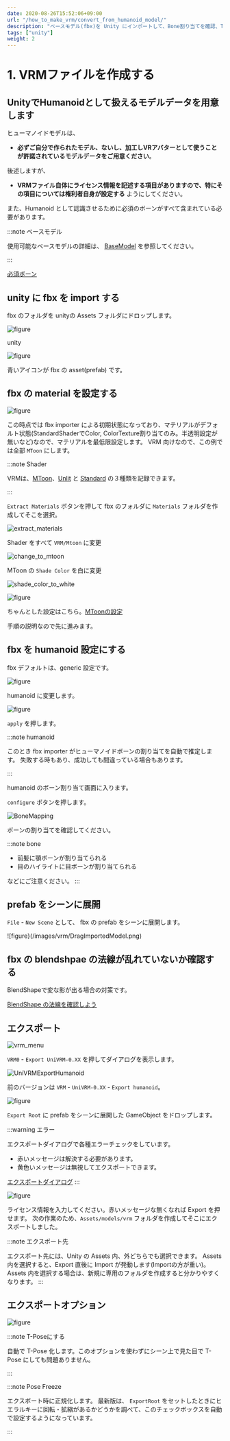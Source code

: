 ```yaml
---
date: 2020-08-26T15:52:06+09:00
url: "/how_to_make_vrm/convert_from_humanoid_model/"
description: "ベースモデル(fbx)を Unity にインポートして、Bone割り当てを確認、T-Pose にする、ライセンスを記述して出力(正規化)する"
tags: ["unity"]
weight: 2
---
```


# 1. VRMファイルを作成する

## UnityでHumanoidとして扱えるモデルデータを用意します

ヒューマノイドモデルは、

* **必ずご自分で作られたモデル、ないし、加工しVRアバターとして使うことが許諾されているモデルデータをご用意ください**。

後述しますが、

* **VRMファイル自体にライセンス情報を記述する項目がありますので、特にその項目については権利者自身が設定する** ようにしてください。

また、Humanoid として認識させるために必須のボーンがすべて含まれている必要があります。

:::note ベースモデル

使用可能なベースモデルの詳細は、 [BaseModel](/univrm/humanoid/base_model) を参照してください。

:::

[必須ボーン](https://github.com/vrm-c/vrm-specification/blob/master/specification/0.0/README.ja.md#%E5%AE%9A%E7%BE%A9%E3%81%97%E3%81%A6%E3%81%84%E3%82%8B%E3%83%9C%E3%83%BC%E3%83%B3)

## unity に fbx を import する

fbx のフォルダを unityの Assets フォルダにドロップします。

![figure](/images/vrm/fbx_folder.jpg)

unity

![figure](/images/vrm/assets_fbx.jpg)

青いアイコンが fbx の asset(prefab) です。

## fbx の material を設定する

![figure](/images/vrm/fbx_default.jpg)

この時点では fbx importer による初期状態になっており、マテリアルがデフォルト状態(StandardShaderでColor, ColorTexture割り当てのみ。半透明設定が無いなど)なので、マテリアルを最低限設定します。
VRM 向けなので、この例では全部 `MToon` にします。

:::note Shader

VRMは、[MToon](/univrm/shaders/shader_mtoon)、[Unlit](/univrm/shaders/univrm_unlit) と [Standard](/univrm/shaders/univrm_standard) の３種類を記録できます。

:::

`Extract Materials` ボタンを押して fbx のフォルダに `Materials` フォルダを作成してそこを選択。

![extract_materials](/images/vrm/extract_materials.jpg)

Shader をすべて `VRM/Mtoon` に変更

![change_to_mtoon](/images/vrm/change_to_mtoon.jpg)

MToon の `Shade Color` を白に変更

![shade_color_to_white](/images/vrm/shade_color_to_white.jpg)

![figure](/images/vrm/alicia_preview.jpg)

ちゃんとした設定はこちら。[MToonの設定](/univrm/shaders/shader_mtoon)

手順の説明なので先に進みます。

## fbx を humanoid 設定にする

fbx デフォルトは、generic 設定です。

![figure](/images/vrm/rig_generic.jpg)

humanoid に変更します。

![figure](/images/vrm/select_humanoid.jpg)

`apply` を押します。

:::note humanoid

このとき fbx importer がヒューマノイドボーンの割り当てを自動で推定します。
失敗する時もあり、成功しても間違っている場合もあります。

:::

humanoid のボーン割り当て画面に入ります。

`configure` ボタンを押します。

![BoneMapping](/images/vrm/BoneMapping.png)

ボーンの割り当てを確認してください。

:::note bone

* 前髪に顎ボーンが割り当てられる
* 目のハイライトに目ボーンが割り当てられる

などにご注意ください。
:::

## prefab をシーンに展開

`File` - `New Scene` として、
fbx の prefab をシーンに展開します。

![figure}(/images/vrm/DragImportedModel.png)

## fbx の blendshpae の法線が乱れていないか確認する

BlendShapeで変な影が出る場合の対策です。

[BlendShape の法線を確認しよう](/univrm/blendshape/check_blendshape_normal)

## エクスポート

![vrm_menu](/images/vrm/vrm_menu.jpg)

`VRM0` - `Export UniVRM-0.XX` を押してダイアログを表示します。

![UniVRMExportHumanoid](/images/vrm/UniVRMExportHumanoid.jpg)

前のバージョンは `VRM` - `UniVRM-0.XX` - `Export humanoid`。

![figure](/images/vrm/export058_empty.jpg)

`Export Root` に prefab をシーンに展開した GameObject をドロップします。

:::warning エラー

エクスポートダイアログで各種エラーチェックをしています。
* 赤いメッセージは解決する必要があります。
* 黄色いメッセージは無視してエクスポートできます。

[エクスポートダイアログ](/univrm/export/univrm_export)
:::

![figure](/images/vrm/export_dialog_title_version_author.jpg)

ライセンス情報を入力してください。赤いメッセージな無くなれば Export を押せます。
次の作業のため、`Assets/models/vrm` フォルダを作成してそこにエクスポートしました。

:::note エクスポート先

エクスポート先には、Unity の Assets 内、外どちらでも選択できます。
Assets 内を選択すると、Export 直後に Import が発動します(Importの方が重い)。
Assets 内を選択する場合は、新規に専用のフォルダを作成すると分かりやすくなります。
:::

## エクスポートオプション

![figure](/images/vrm/export_options.jpg)

:::note T-Poseにする

自動で T-Pose 化します。このオプションを使わずにシーン上で見た目で T-Pose にしても問題ありません。

:::

:::note Pose Freeze

エクスポート時に正規化します。
最新版は、 `ExportRoot` をセットしたときにヒエラルキーに回転・拡縮があるかどうかを調べて、このチェックボックスを自動で設定するようになっています。

:::
